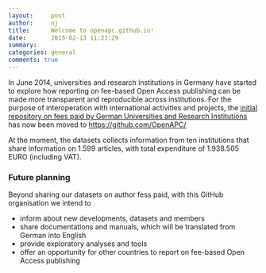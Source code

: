 ```yaml
---
layout:     post
author:		nj
title:      Welcome to openapc.github.io!
date:       2015-02-13 11:21:29
summary:    
categories: general
comments: true
---
```


In June 2014, universities and research institutions in Germany have started to explore how reporting on fee-based Open Access publishing can be made more transparent and reproducible across institutions. For the purpose of interoperation with international activities and projects, the [initial repository on fees paid by German Universities and Research Institutions](https://github.com/njahn82/unibiAPC) has now been moved to <https://github.com/OpenAPC/>

At the moment, the datasets collects information from ten institutions that share information on 1.599 articles, with total expenditure of 1.938.505 EURO (including VAT). 

### Future planning 

Beyond sharing our datasets on author fess paid, with this GitHub organisation we intend to

- inform about new developments, datasets and members
- share documentations and manuals, which will be translated from German into English
- provide exploratory analyses and tools
- offer an opportunity for other countries to report on fee-based Open Access publishing 
